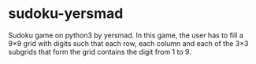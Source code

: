 # sudoku-yersmad

Sudoku game on python3 by yersmad.
In this game, the user has to fill a 9×9 grid with digits such that each row, each column and each of the 3×3 subgrids that form the grid contains the digit from 1 to 9.

